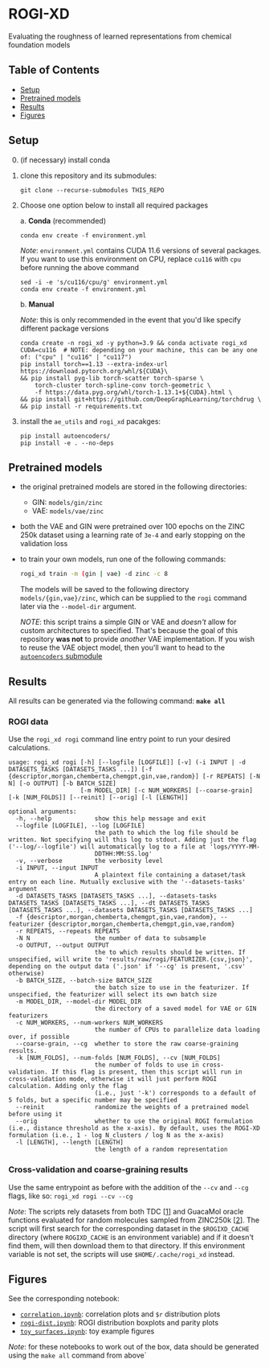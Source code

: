 # ROGI-XD

Evaluating the roughness of learned representations from chemical foundation models

## Table of Contents

- [Setup](#setup)
- [Pretrained models](#pretrained-models)
- [Results](#results)
- [Figures](#figures)

## Setup

0. (if necessary) install conda
1. clone this repository and its submodules:
    ```
    git clone --recurse-submodules THIS_REPO
    ```
2. Choose one option below to install all required packages

    a. **Conda** (recommended)
    ```
    conda env create -f environment.yml
    ```
    _Note_: `environment.yml` contains CUDA 11.6 versions of several packages. If you want to use this environment on CPU, replace `cu116` with `cpu` before running the above command
    ```
    sed -i -e 's/cu116/cpu/g' environment.yml
    conda env create -f environment.yml
    ```
    
    b. **Manual**
    
    _Note_: this is only recommended in the event that you'd like specify different package versions
    ```
    conda create -n rogi_xd -y python=3.9 && conda activate rogi_xd
    CUDA=cu116  # NOTE: depending on your machine, this can be any one of: ("cpu" | "cu116" | "cu117") 
    pip install torch==1.13 --extra-index-url https://download.pytorch.org/whl/${CUDA}\
    && pip install pyg-lib torch-scatter torch-sparse \
        torch-cluster torch-spline-conv torch-geometric \
        -f https://data.pyg.org/whl/torch-1.13.1+${CUDA}.html \
    && pip install git+https://github.com/DeepGraphLearning/torchdrug \
    && pip install -r requirements.txt
    ```

3. install the `ae_utils` and `rogi_xd` pacakges: 
    ```
    pip install autoencoders/
    pip install -e . --no-deps
    ```


## Pretrained models

- the original pretrained models are stored in the following directories: 

    - GIN: `models/gin/zinc`
    - VAE: `models/vae/zinc`

- both the VAE and GIN were pretrained over 100 epochs on the ZINC 250k dataset using a learning rate of `3e-4` and early stopping on the validation loss

- to train your own models, run one of the following commands:
  ```bash
  rogi_xd train -m (gin | vae) -d zinc -c 8
  ```
  The models will be saved to the following directory `models/{gin,vae}/zinc`, which can be supplied to the `rogi` command later via the `--model-dir` argument.

  _NOTE_: this script trains a simple GIN or VAE and _doesn't_ allow for custom architectures to specified. That's because the goal of this repository **was not** to provide _another_ VAE implementation. If you wish to reuse the VAE object model, then you'll want to head to the [`autoencoders` submodule](https://github.com/davidegraff/autoencoders)


## Results

All results can be generated via the following command: **`make all`**

### ROGI data

Use the `rogi_xd rogi` command line entry point to run your desired calculations.
```
usage: rogi_xd rogi [-h] [--logfile [LOGFILE]] [-v] (-i INPUT | -d DATASETS_TASKS [DATASETS_TASKS ...]) [-f {descriptor,morgan,chemberta,chemgpt,gin,vae,random}] [-r REPEATS] [-N N] [-o OUTPUT] [-b BATCH_SIZE]
                    [-m MODEL_DIR] [-c NUM_WORKERS] [--coarse-grain] [-k [NUM_FOLDS]] [--reinit] [--orig] [-l [LENGTH]]

optional arguments:
  -h, --help            show this help message and exit
  --logfile [LOGFILE], --log [LOGFILE]
                        the path to which the log file should be written. Not specifying will this log to stdout. Adding just the flag ('--log/--logfile') will automatically log to a file at 'logs/YYYY-MM-
                        DDTHH:MM:SS.log'
  -v, --verbose         the verbosity level
  -i INPUT, --input INPUT
                        A plaintext file containing a dataset/task entry on each line. Mutually exclusive with the '--datasets-tasks' argument
  -d DATASETS_TASKS [DATASETS_TASKS ...], --datasets-tasks DATASETS_TASKS [DATASETS_TASKS ...], --dt DATASETS_TASKS [DATASETS_TASKS ...], --datasets DATASETS_TASKS [DATASETS_TASKS ...]
  -f {descriptor,morgan,chemberta,chemgpt,gin,vae,random}, --featurizer {descriptor,morgan,chemberta,chemgpt,gin,vae,random}
  -r REPEATS, --repeats REPEATS
  -N N                  the number of data to subsample
  -o OUTPUT, --output OUTPUT
                        the to which results should be written. If unspecified, will write to 'results/raw/rogi/FEATURIZER.{csv,json}', depending on the output data ('.json' if '--cg' is present, '.csv' otherwise)
  -b BATCH_SIZE, --batch-size BATCH_SIZE
                        the batch size to use in the featurizer. If unspecified, the featurizer will select its own batch size
  -m MODEL_DIR, --model-dir MODEL_DIR
                        the directory of a saved model for VAE or GIN featurizers
  -c NUM_WORKERS, --num-workers NUM_WORKERS
                        the number of CPUs to parallelize data loading over, if possible
  --coarse-grain, --cg  whether to store the raw coarse-graining results.
  -k [NUM_FOLDS], --num-folds [NUM_FOLDS], --cv [NUM_FOLDS]
                        the number of folds to use in cross-validation. If this flag is present, then this script will run in cross-validation mode, otherwise it will just perform ROGI calculation. Adding only the flag
                        (i.e., just '-k') corresponds to a default of 5 folds, but a specific number may be specified
  --reinit              randomize the weights of a pretrained model before using it
  --orig                whether to use the original ROGI formulation (i.e., distance threshold as the x-axis). By default, uses the ROGI-XD formulation (i.e., 1 - log N_clusters / log N as the x-axis)
  -l [LENGTH], --length [LENGTH]
                        the length of a random representation
```

### Cross-validation and coarse-graining results

Use the same entrypoint as before with the addition of the `--cv` and `--cg` flags, like so: `rogi_xd rogi --cv --cg`

_Note_: The scripts rely datasets from both TDC [[1]] and GuacaMol oracle functions evaluated for random molecules sampled from ZINC250k [[2]]. The script will first search for the corresponding dataset in the `$ROGIXD_CACHE` directory (where `ROGIXD_CACHE` is an environment variable) and if it doesn't find them, will then download them to that directory. If this environment variable is not set, the scripts will use `$HOME/.cache/rogi_xd` instead.

[1]: https://tdcommons.ai/single_pred_tasks/overview/
[2]: https://tdcommons.ai/generation_tasks/molgen/


## Figures

See the corresponding notebook:
- [`correlation.ipynb`](./notebooks/correlation.ipynb): correlation plots and `$r` distribution plots
- [`rogi-dist.ipynb`](./notebooks/rogi-dist.ipynb): ROGI distribution boxplots and parity plots
- [`toy_surfaces.ipynb`](./notebooks/toy_surfaces.ipynb): toy example figures

_Note_: for these notebooks to work out of the box, data should be generated using the `make all` command from above`